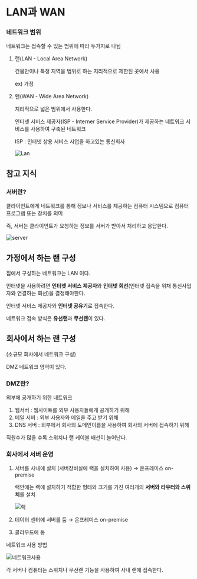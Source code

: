 # LAN과 WAN

### 네트워크 범위

네트워크는 접속할 수 있는 범위에 따라 두가지로 나뉨

1. 랜(LAN - Local Area Network) 
    
    건물안이나 특정 지역을 범위로 하는 지리적으로 제한된 곳에서 사용
    
    ex) 가정
    
2. 왠(WAN - Wide Area Network)
    
    지리적으로 넓은 범위에서 사용한다.
    
    인터넷 서비스 제공자(ISP - Interner Service Provider)가 제공하는 네트워크 서비스를 사용하여 구축된 네트워크 
    
    ISP : 인터넷 상용 서비스 사업을 하고있는 통신회사
    
    ![Lan](/img/Lan.png)
    

## 참고 지식

### 서버란?

클라이언트에게 네트워크를 통해 정보나 서비스를 제공하는 컴퓨터 시스템으로 컴퓨터 프로그램 또는 장치를 의미

즉, 서버는 클라이언트가 요청하는 정보를 서버가 받아서 처리하고 응답한다.

![server](/img/server.png)

## 가정에서 하는 랜 구성

집에서 구성하는 네트워크는 LAN 이다.

인터넷을 사용하려면 **인터넷 서비스 제공자**와 **인터넷 회선**(인터넷 접속을 위채 통신사업자와 연결하는 회선)을 결정해야한다.

인터넷 서비스 제공자와 **인터넷 공유기**로 접속한다.

네트워크 접속 방식은 **유선랜**과 **무선랜**이 있다.

## 회사에서 하는 랜 구성

(소규모 회사에서 네트워크 구성)

DMZ 네트워크 영역이 있다.

### DMZ란?

외부에 공개하기 위한 네트워크

1. 웹서버 : 웹사이트를 외부 사용자들에게 공개하기 위해
2. 메일 서버 : 외부 사용자와 메일을 주고 받기 위해
3. DNS 서버 : 외부에서 회사의 도메인이름을 사용하여 회사의 서버에 접속하기 위해

직원수가 많을 수록 스위치나 랜 케이블 배선이 늘어난다.

### 회사에서 서버 운영

1. 서버를 사내에 설치 (서버장비실에 랙을 설치하여 사용) → 온프레미스 on-premise
    
    랙안에는 랙에 설치하기 적합한 형태와 크기를 가진 여러개의 **서버와 라우터와 스위치**를 설치
    
    ![랙](/img/랙.png)
    
2. 데이터 센터에 서버를 둠 → 온프레미스 on-premise
3. 클라우드에 둠

네트워크 사용 방법

![네트워크사용](/img/네트워크사용.png)

각 서버나 컴퓨터는 스위치나 무선랜 기능을 사용하여 사내 랜에 접속한다.
